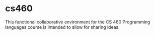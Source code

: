 # cs460

This functional collaborative environment for the CS 460 Programming languages course is intended to allow for sharing ideas.

